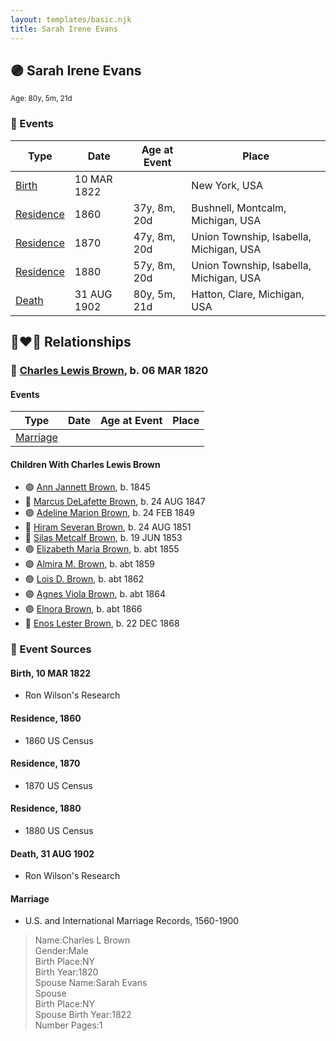 ```yaml
---
layout: templates/basic.njk
title: Sarah Irene Evans
---
```

## 🟣 Sarah Irene Evans
<small>Age: 80y, 5m, 21d</small>

### 📆 Events

Type | Date | Age at Event | Place
------ | ------ | ------ | ------
[Birth](#event-event-3) | 10 MAR 1822 |  | New York, USA
[Residence](#event-event-0) | 1860 | 37y, 8m, 20d | Bushnell, Montcalm, Michigan, USA
[Residence](#event-event-1) | 1870 | 47y, 8m, 20d | Union Township, Isabella, Michigan, USA
[Residence](#event-event-2) | 1880 | 57y, 8m, 20d | Union Township, Isabella, Michigan, USA
[Death](#event-event-7) | 31 AUG 1902 | 80y, 5m, 21d | Hatton, Clare, Michigan, USA

## 👩‍❤️‍👨 Relationships

### 🔵 [Charles Lewis Brown](/people/7/70538697), b. 06 MAR 1820

#### Events

Type | Date | Age at Event | Place
------ | ------ | ------ | ------
[Marriage](#event-family-0-event-0) |  |  |
#### Children With Charles Lewis Brown
* 🟣 [Ann Jannett Brown](/people/2/25015094), b. 1845
* 🔵 [Marcus DeLafette Brown](/people/2/29740424), b. 24 AUG 1847
* 🟣 [Adeline Marion Brown](/people/3/37233677), b. 24 FEB 1849
* 🔵 [Hiram Severan Brown](/people/3/38517880), b. 24 AUG 1851
* 🔵 [Silas Metcalf Brown](/people/4/4863792), b. 19 JUN 1853
* 🟣 [Elizabeth Maria Brown](/people/2/23463647), b. abt 1855
* 🟣 [Almira M. Brown](/people/9/94983272), b. abt 1859
* 🟣 [Lois D. Brown](/people/2/28589166), b. abt 1862
* 🟣 [Agnes Viola Brown](/people/1/12576553), b. abt 1864
* 🟣 [Elnora Brown](/people/9/92661304), b. abt 1866
* 🔵 [Enos Lester Brown](/people/8/88491302), b. 22 DEC 1868
### 📰 Event Sources

#### <a id="event-event-3"></a> Birth, 10 MAR 1822
* Ron Wilson's Research

#### <a id="event-event-0"></a> Residence, 1860
* 1860 US Census

#### <a id="event-event-1"></a> Residence, 1870
* 1870 US Census

#### <a id="event-event-2"></a> Residence, 1880
* 1880 US Census

#### <a id="event-event-7"></a> Death, 31 AUG 1902
* Ron Wilson's Research
#### <a id="event-family-0-event-0"></a> Marriage
* U.S. and International Marriage Records, 1560-1900
>   
  > Name:Charles L Brown  
  > Gender:Male  
  > Birth Place:NY  
  > Birth Year:1820  
  > Spouse Name:Sarah Evans  
  > Spouse  
  > Birth Place:NY  
  > Spouse Birth Year:1822  
  > Number Pages:1
